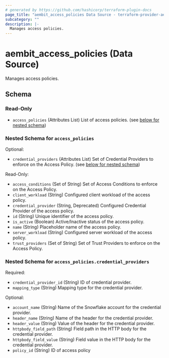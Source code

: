 ```yaml
---
# generated by https://github.com/hashicorp/terraform-plugin-docs
page_title: "aembit_access_policies Data Source - terraform-provider-aembit"
subcategory: ""
description: |-
  Manages access policies.
---
```


# aembit_access_policies (Data Source)

Manages access policies.



<!-- schema generated by tfplugindocs -->
## Schema

### Read-Only

- `access_policies` (Attributes List) List of access policies. (see [below for nested schema](#nestedatt--access_policies))

<a id="nestedatt--access_policies"></a>
### Nested Schema for `access_policies`

Optional:

- `credential_providers` (Attributes List) Set of Credential Providers to enforce on the Access Policy. (see [below for nested schema](#nestedatt--access_policies--credential_providers))

Read-Only:

- `access_conditions` (Set of String) Set of Access Conditions to enforce on the Access Policy.
- `client_workload` (String) Configured client workload of the access policy.
- `credential_provider` (String, Deprecated) Configured Credential Provider of the access policy.
- `id` (String) Unique identifier of the access policy.
- `is_active` (Boolean) Active/Inactive status of the access policy.
- `name` (String) Placeholder name of the access policy.
- `server_workload` (String) Configured server workload of the access policy.
- `trust_providers` (Set of String) Set of Trust Providers to enforce on the Access Policy.

<a id="nestedatt--access_policies--credential_providers"></a>
### Nested Schema for `access_policies.credential_providers`

Required:

- `credential_provider_id` (String) ID of credential provider.
- `mapping_type` (String) Mapping type for the credential provider.

Optional:

- `account_name` (String) Name of the Snowflake account for the credential provider.
- `header_name` (String) Name of the header for the credential provider.
- `header_value` (String) Value of the header for the credential provider.
- `httpbody_field_path` (String) Field path in the HTTP body for the credential provider.
- `httpbody_field_value` (String) Field value in the HTTP body for the credential provider.
- `policy_id` (String) ID of access policy
